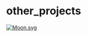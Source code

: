 # other_projects
<!-- real time -->
[![Moon.svg](https://moon-svg.minung.dev/moon.svg?theme=basic)](https://moon-svg.minung.dev)
